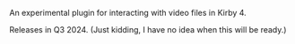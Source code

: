 An experimental plugin for interacting with video files in Kirby 4.

Releases in Q3 2024. (Just kidding, I have no idea when this will be ready.)
